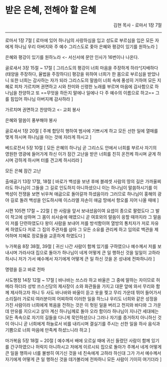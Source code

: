 # 받은 은혜, 전해야 할 은혜
<p align="right">김현 목사 - 로마서 1장 7절</p>

----

로마서 1장 7절 [
로마에 있어 하나님의 사랑하심을 입고 성도로 부르심을 입은 모든 자에게 하나님 우리 아버지와 주 예수 그리스도로 좇아 은혜와 평강이 있기를 원하노라
]

은혜와 평강이 있기를 원하노라 <- 서신서에 문안 인사가 16번이나 나온다.

골로새서 3장 15절 ~ 17절 [
그리스도의 평강이 너희 마음을 주장하게 하라^[지배하다(태양을 주장하다, 율법을 주장하다)] 평강을 위하여 너희가 한 몸으로 부르심을 받았나니 또한 너희는 감사하는 자가 되라
그리스도의 말씀이 너희 속에 풍성히 거하여 모든 지혜로 피차 가르치며 권면하고 시와 찬미와 신령한 노래를 부르며 마음에 감사함으로 하나님을 찬양하고
또 ==무엇을 하든지 말에나 일에나 다 주 예수의 이름으로 하고== 그를 힘입어 하나님 아버지께 감사하라
]

가르치며 권면하고 찬양하고 <- 교회 봉사

은혜와 말씀이 풍부해야 봉사

골로새서 1장 20절 [
주께 합당히 행하여 범사에 기쁘시게 하고 모든 선한 일에 열매를 맺게 하시며 하나님을 아는 것에 자라게 하시고
]

베드로전서 5장 10절 [
모든 은혜의 하나님 곧 그리스도 안에서 너희를 부르사 자기의 영원한 영광에 들어가게 하신 이가 잠간 고난을 받은 너희를 친히 온전케 하시며 굳게 하시며 강하게 하시며 터를 견고케 하시리라
]

모든 은혜
잠간 고난

출애굽기 13장 17절, 18절 [
바로가 백성을 보낸 후에 블레셋 사람의 땅의 길은 가까울찌라도 하나님이 그들을 그 길로 인도하지 아니하셨으니 이는 하나님이 말씀하시기를 이 백성이 전쟁을 보면 뉘우쳐 애굽으로 돌아갈까 하셨음이라
그러므로 하나님이 홍해의 광야 길로 돌려 백성을 인도하시매 이스라엘 자손이 애굽 땅에서 항오를 지어 나올 때에
]

시편 105편 17절 ~ 22절 [
한 사람을 앞서 보내셨음이여 요셉이 종으로 팔렸도다
그 발이 착고에 상하며 그 몸이 쇠사슬에 매였으니
곧 여호와의 말씀이 응할 때까지라 그 말씀이 저를 단련하였도다
왕이 사람을 보내어 저를 방석함이여 열방의 통치자가 저로 자유케 하였도다
저로 그 집의 주관자를 삼아 그 모든 소유를 관리케 하고
임의로 백관을 제어하며 지혜로 장로들을 교훈하게 하였도다
]

누가복음 8장 38절, 39절 [
귀신 나간 사람이 함께 있기를 구하였으나 예수께서 저를 보내시며 가라사대
집으로 돌아가 하나님이 네게 어떻게 큰 일 행하신 것을 일일이 고하라 하시니 저가 가서 예수께서 자기에게 어떻게 큰 일 하신 것을 온 성내에 전파하니라
]

명령을 듣고 바로 전파

사도행정 14장 12절 ~ 17절 [
바나바는 쓰스라 하고 바울은 그 중에 말하는 자이므로 허메라 하더라
성밖 쓰스신당의 제사장이 소와 화관들을 가지고 대문 앞에 와서 무리와 함께 제사하고자 하니
두 사도 바나바와 바울이 듣고 옷을 찢고 무리 가운데 뛰어 들어가서 소리질러
가로되 여러분이여 어찌하여 이러한 일을 하느냐 우리도 너희와 같은 성정을 가진 사람이라 너희에게 복음을 전하는 것은 이 헛된 일을 버리고 천지와 바다와 그 가운데 만유를 지으시고 살아 계신 하나님께로 돌아 오라 함이라
하나님이 지나간 세대에는 모든 족속으로 자기의 길들을 다니게 묵인하셨으나
그러나 자기를 증거하지 아니하신 것이 아니니 곧 너희에게 하늘로서 비를 내리시며 결실기를 주시는 선한 일을 하사 음식과 기쁨으로 너희 마음에 만족케 하셨느니라 하고
]

마가복음 5장 18절 ~ 20절 [
예수께서 배에 오르실 때에 귀신 들렸던 사람이 함께 있기를 간구하였으나
허락지 아니하시고 저에게 이르시되 집으로 돌아가 주께서 네게 어떻게 큰 일을 행하사 너를 불쌍히 여기신 것을 네 친속에게 고하라 하신대
그가 가서 예수께서 자기에게 어떻게 큰 일 행하신 것을 데가볼리에 전파하니 모든 사람이 기이히 여기더라
]


